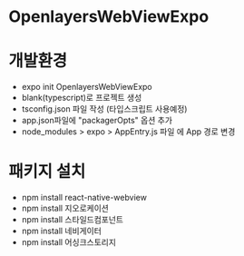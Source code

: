 # OpenlayersWebViewExpo

# 개발환경
* expo init OpenlayersWebViewExpo
* blank(typescript)로 프로젝트 생성
* tsconfig.json 파일 작성 (타입스크립트 사용예정)
* app.json파일에 "packagerOpts" 옵션 추가 
* node_modules > expo > AppEntry.js 파일 에 App 경로 변경

# 패키지 설치
* npm install react-native-webview
* npm install 지오로케이션
* npm install 스타일드컴포넌트
* npm install 네비게이터
* npm install 어싱크스토리지
    
